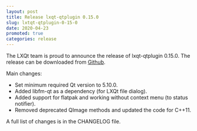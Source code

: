 ```yaml
---
layout: post
title: Release lxqt-qtplugin 0.15.0
slug: lxtqt-qtplugin-0-15-0
date: 2020-04-23
promoted: true
categories: release
---
```

The LXQt team is proud to announce the release of lxqt-qtplugin 0.15.0.
The release can be downloaded from [Github](https://github.com/lxqt/lxqt-qtplugin/releases).

Main changes:

 * Set minimum required Qt version to 5.10.0.
 * Added libfm-qt as a dependency (for LXQt file dialog).
 * Added support for flatpak and working without context menu (to status notifier).
 * Removed deprecated QImage methods and updated the code for C++11.


A full list of changes is in the CHANGELOG file.
